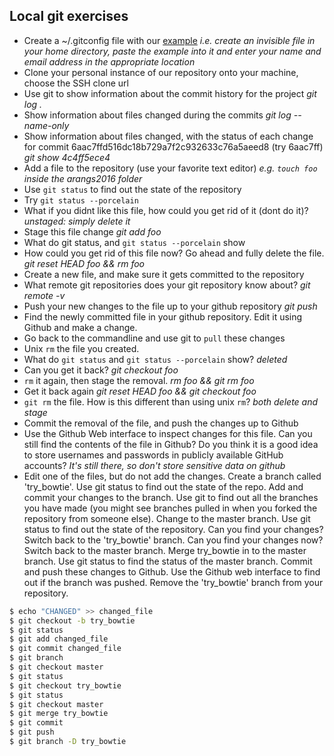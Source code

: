 Local git exercises
-------------------

- Create a ~/.gitconfig file with our [example](https://github.com/rvosa/arangs2016/blob/master/docs/2016-05-09/git/example_gitconfig) _i.e. create an invisible file in your home directory, paste the example into it and enter your name and email address in the appropriate location_
- Clone your personal instance of our repository onto your machine, choose the SSH clone url
- Use git to show information about the commit history for the project _git log ._
- Show information about files changed during the commits _git log --name-only_
- Show information about files changed, with the status of each change for
commit 6aac7ffd516dc18b729a7f2c932633c76a5aeed8 (try 6aac7ff) _git show 4c4ff5ece4_
- Add a file to the repository (use your favorite text editor) _e.g. `touch foo` inside the arangs2016 folder_
- Use `git status` to find out the state of the repository
- Try `git status --porcelain`
- What if you didnt like this file, how could you get rid of it (dont do it)? _unstaged: simply delete it_
- Stage this file change _git add foo_
- What do git status, and `git status --porcelain` show
- How could you get rid of this file now? Go ahead and fully delete the file.  _git reset HEAD foo && rm foo_
- Create a new file, and make sure it gets committed to the repository
- What remote git repositories does your git repository know about? _git remote -v_
- Push your new changes to the file up to your github repository _git push_
- Find the newly committed file in your github repository.  Edit it using
Github and make a change.
- Go back to the commandline and use git to `pull` these changes
- Unix `rm` the file you created.
- What do `git status` and `git status --porcelain` show? _deleted_
- Can you get it back? _git checkout foo_
- `rm` it again, then stage the removal. _rm foo && git rm foo_
- Get it back again _git reset HEAD foo && git checkout foo_
- `git rm` the file.  How is this different than using unix `rm`? _both delete and stage_
- Commit the removal of the file, and push the changes up to Github
- Use the Github Web interface to inspect changes for this file.  Can you
still find the contents of the file in Github?  Do you think it is a
good idea to store usernames and passwords in publicly available GitHub accounts? _It's still there, so don't store sensitive data on github_
- Edit one of the files, but do not add the changes.  Create a branch called 'try_bowtie'.  Use git status to find out the state of the repo.  Add and commit
your changes to the branch.  Use git to find out all the branches you have made (you might see branches pulled in when you forked the repository from someone else).  Change to the master branch.  Use git status to find out the state of the repository.  Can you find your changes?  Switch back to the 'try_bowtie' branch.  Can you find your changes now?  Switch back to the master branch.  Merge try_bowtie in to the master branch.  Use git status to find the status of the master branch. Commit and push these changes to Github.  Use the Github web interface to find out if the branch was pushed. Remove the 'try_bowtie' branch from your repository.
```bash
$ echo "CHANGED" >> changed_file
$ git checkout -b try_bowtie
$ git status
$ git add changed_file
$ git commit changed_file
$ git branch
$ git checkout master
$ git status
$ git checkout try_bowtie
$ git status
$ git checkout master
$ git merge try_bowtie
$ git commit
$ git push
$ git branch -D try_bowtie
```
